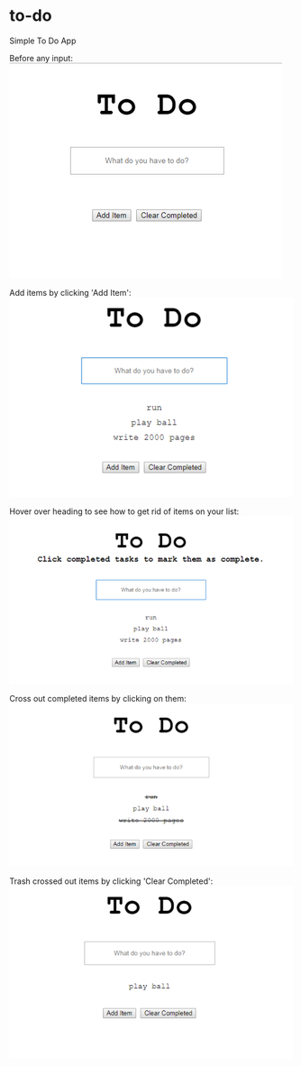 # to-do
Simple To Do App


Before any input:
![Before Any Input](/resources/images/before-items.png)

Add items by clicking 'Add Item':
![After Adding Items](/resources/images/after-adding-items.png)

Hover over heading to see how to get rid of items on your list:
![Hovering Over Heading](/resources/images/hover-over.png)

Cross out completed items by clicking on them:
![Crossing Out Completed Items](/resources/images/crossed-out.png)

Trash crossed out items by clicking 'Clear Completed':
![Clearing Completed Items](/resources/images/clear-completed.png)